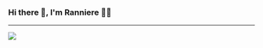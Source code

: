 ### Hi there 👋, I'm Ranniere 👨‍💻
___________________________________________________________________________________________________________________________________________________________________________________

<img src="{https://img.shields.io/badge/HTML5-E34F26?style=for-the-badge&logo=html5&logoColor=white}" />

<!--
**Orkuml/Orkuml** is a ✨ _special_ ✨ repository because its `README.md` (this file) appears on your GitHub profile.

Here are some ideas to get you started:

- 🔭 I’m currently working on ...
- 🌱 I’m currently learning ...
- 👯 I’m looking to collaborate on ...
- 🤔 I’m looking for help with ...
- 💬 Ask me about ...
- 📫 How to reach me: ...
- 😄 Pronouns: ...
- ⚡ Fun fact: ...
-->
